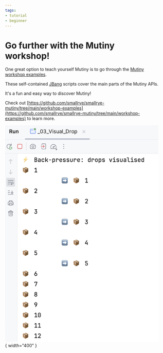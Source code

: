```yaml
---
tags:
- tutorial
- beginner
---
```


# Go further with the Mutiny workshop!

One great option to teach yourself Mutiny is to go through the [Mutiny workshop examples](https://github.com/smallrye/smallrye-mutiny/tree/main/workshop-examples).

These self-contained [JBang](https://jbang.dev/) scripts cover the main parts of the Mutiny APIs.

It's a fun and easy way to discover Mutiny!

Check out [https://github.com/smallrye/smallrye-mutiny/tree/main/workshop-examples](https://github.com/smallrye/smallrye-mutiny/tree/main/workshop-examples) to learn more.

![Running a workshop sample](running-workshop-sample.png){ width="400" }

